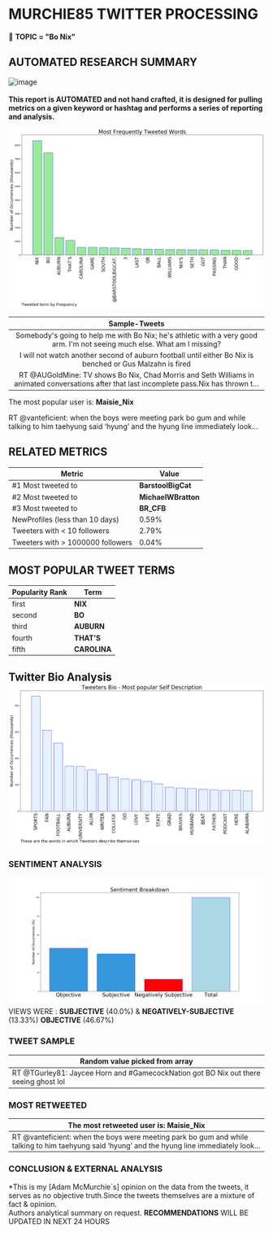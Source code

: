 # MURCHIE85 TWITTER PROCESSING 
&#x1F34E; **TOPIC = "Bo Nix"**

## AUTOMATED RESEARCH SUMMARY

![image](https://marketingplatform.google.com/about/static/images/gmp/analytics-smb-benefit.jpg)
<br></br>
<b> This report is AUTOMATED and not hand crafted, it is designed for pulling metrics on a given keyword or hashtag and performs a series of reporting and analysis.</b>



![image](TWEETS.png)



|                **Sample-Tweets**        |
| :-------------: |
| Somebody's going to help me with Bo Nix; he's athletic with a very good arm. I'm not seeing much else. What am I missing? |
| I will not watch another second of auburn football until either Bo Nix is benched or Gus Malzahn is fired |
| RT @AUGoldMine: TV shows Bo Nix, Chad Morris and Seth Williams in animated conversations after that last incomplete pass.Nix has thrown t… |

The most popular user is: **Maisie_Nix**
<div class="alert alert-block alert-danger"> RT @vanteficient: when the boys were meeting park bo gum and while talking to him taehyung said ‘hyung’ and the hyung line immediately look…</div>

## RELATED METRICS<br>
| Metric | Value |
| ------------- | ------------- |
| #1 Most tweeted to  | **BarstoolBigCat** |
| #2 Most tweeted to  | **MichaelWBratton** |
| #3 Most tweeted to  | **BR_CFB** |
| NewProfiles (less than 10 days) | 0.59%  |
| Tweeters with < 10 followers  | 2.79%|
| Tweeters with > 1000000 followers  | 0.04%  |



## MOST POPULAR TWEET TERMS 


| Popularity Rank  | Term |
| ------------- | ------------- |
| first  | **NIX**  |
| second  | **BO**  |
| third  | **AUBURN** |
| fourth  | **THAT’S**  |
| fifth  | **CAROLINA**  |


## Twitter Bio Analysis![image](BIO.png)
### SENTIMENT ANALYSIS
![image](sentiment.png)
VIEWS WERE : **SUBJECTIVE**  (40.0%) & **NEGATIVELY-SUBJECTIVE** (13.33%) **OBJECTIVE** (46.67%)

### TWEET SAMPLE 
| Random value picked from array |
| ------------- |
|RT @TGurley81: Jaycee Horn and #GamecockNation got BO Nix out there seeing ghost lol |

### MOST RETWEETED 

| The most retweeted user is: **Maisie_Nix**  |
| ------------- |
| RT @vanteficient: when the boys were meeting park bo gum and while talking to him taehyung said ‘hyung’ and the hyung line immediately look… |

### CONCLUSION & EXTERNAL ANALYSIS

*This is my [Adam McMurchie`s] opinion on the data from the tweets, it serves as no objective truth.Since the tweets themselves are a mixture of fact & opinion.<br>
Authors analytical summary on request.
**RECOMMENDATIONS** WILL BE UPDATED IN NEXT  24 HOURS <br>